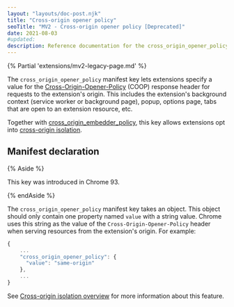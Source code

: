 ```yaml
---
layout: "layouts/doc-post.njk"
title: "Cross-origin opener policy"
seoTitle: "MV2 - Cross-origin opener policy [Deprecated]"
date: 2021-08-03
#updated:
description: Reference documentation for the cross_origin_opener_policy property of manifest.json.
---
```


{% Partial 'extensions/mv2-legacy-page.md' %}

The `cross_origin_opener_policy` manifest key lets extensions specify a value for the
[Cross-Origin-Opener-Policy][mdn-coop] (COOP) response header for requests to the extension's
origin. This includes the extension's background context (service worker or background page), popup,
options page, tabs that are open to an extension resource, etc.

Together with [cross_origin_embedder_policy][doc-coep], this key allows extensions opt into
[cross-origin isolation][doc-coi].

## Manifest declaration

{% Aside %}

This key was introduced in Chrome 93.

{% endAside %}

The `cross_origin_opener_policy` manifest key takes an object. This object should only contain one
property named `value` with a string value. Chrome uses this string as the value of the
`Cross-Origin-Opener-Policy` header when serving resources from the extension's origin. For example:

```js
{
    ...
    "cross_origin_opener_policy": {
      "value": "same-origin"
    },
    ...
}
```

See [Cross-origin isolation overview][doc-coi] for more information about this feature.

[doc-coep]: /docs/extensions/mv2/manifest/cross_origin_embedder_policy/
[doc-coi]: /docs/extensions/mv2/cross-origin-isolation/
[mdn-coop]: https://developer.mozilla.org/docs/Web/HTTP/Headers/Cross-Origin-Opener-Policy
